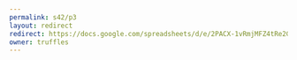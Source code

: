 ```yaml
---
permalink: s42/p3
layout: redirect
redirect: https://docs.google.com/spreadsheets/d/e/2PACX-1vRmjMFZ4tRe2GObjzrWPhK8s87p51CrZz3MwAGwYJzGMdtH0CENQo1eYrOCkEQlJeJdyeBvq15M-KHp/pubhtml
owner: truffles
---
```

